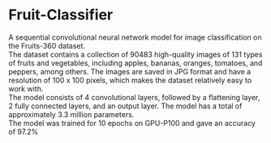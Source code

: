 # Fruit-Classifier

A sequential convolutional neural network model for image classification on the Fruits-360 dataset.  
The dataset contains a collection of 90483 high-quality images of 131 types of fruits and vegetables, including apples, bananas, oranges, tomatoes, and peppers, among others. The images are saved in JPG format and have a resolution of 100 x 100 pixels, which makes the dataset relatively easy to work with.  
The model consists of 4 convolutional layers, followed by a flattening layer, 2 fully connected layers, and an output layer. The model has a total of approximately 3.3 million parameters.  
The model was trained for 10 epochs on GPU-P100 and gave an accuracy of 97.2%
